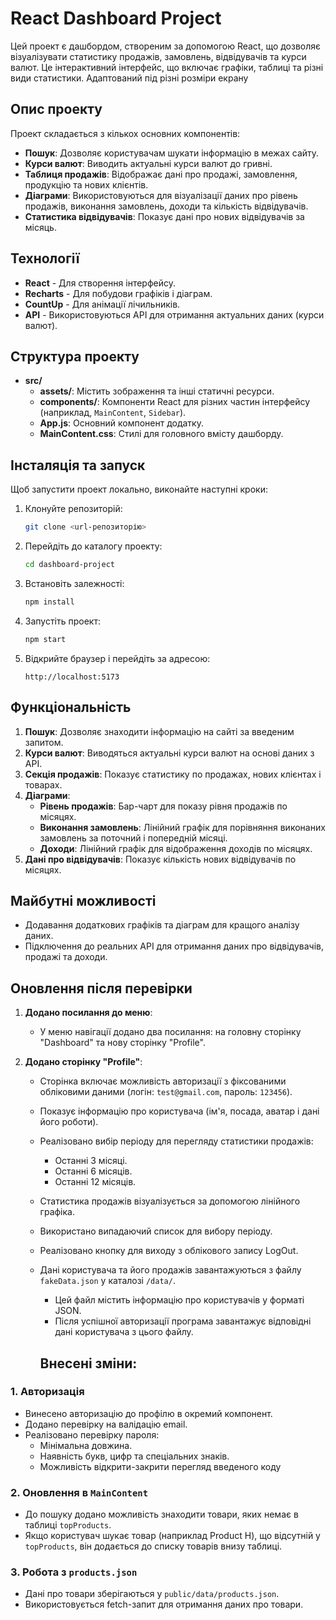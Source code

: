 # React Dashboard Project

Цей проект є дашбордом, створеним за допомогою React, що дозволяє візуалізувати статистику продажів, замовлень, відвідувачів та курси валют. Це інтерактивний інтерфейс, що включає графіки, таблиці та різні види статистики. Адаптований під різні розміри екрану

## Опис проекту

Проект складається з кількох основних компонентів:

- **Пошук**: Дозволяє користувачам шукати інформацію в межах сайту.
- **Курси валют**: Виводить актуальні курси валют до гривні.
- **Таблиця продажів**: Відображає дані про продажі, замовлення, продукцію та нових клієнтів.
- **Діаграми**: Використовуються для візуалізації даних про рівень продажів, виконання замовлень, доходи та кількість відвідувачів.
- **Статистика відвідувачів**: Показує дані про нових відвідувачів за місяць.

## Технології

- **React** - Для створення інтерфейсу.
- **Recharts** - Для побудови графіків і діаграм.
- **CountUp** - Для анімації лічильників.
- **API** - Використовуються API для отримання актуальних даних (курси валют).

## Структура проекту

- **src/**
  - **assets/**: Містить зображення та інші статичні ресурси.
  - **components/**: Компоненти React для різних частин інтерфейсу (наприклад, `MainContent`, `Sidebar`).
  - **App.js**: Основний компонент додатку.
  - **MainContent.css**: Стилі для головного вмісту дашборду.

## Інсталяція та запуск

Щоб запустити проект локально, виконайте наступні кроки:

1. Клонуйте репозиторій:
    ```bash
    git clone <url-репозиторію>
    ```

2. Перейдіть до каталогу проекту:
    ```bash
    cd dashboard-project
    ```

3. Встановіть залежності:
    ```bash
    npm install
    ```

4. Запустіть проект:
    ```bash
    npm start
    ```

5. Відкрийте браузер і перейдіть за адресою:
    ```
    http://localhost:5173
    ```

## Функціональність

1. **Пошук**: Дозволяє знаходити інформацію на сайті за введеним запитом.
2. **Курси валют**: Виводяться актуальні курси валют на основі даних з API.
3. **Секція продажів**: Показує статистику по продажах, нових клієнтах і товарах.
4. **Діаграми**:
   - **Рівень продажів**: Бар-чарт для показу рівня продажів по місяцях.
   - **Виконання замовлень**: Лінійний графік для порівняння виконаних замовлень за поточний і попередній місяці.
   - **Доходи**: Лінійний графік для відображення доходів по місяцях.
5. **Дані про відвідувачів**: Показує кількість нових відвідувачів по місяцях.

## Майбутні можливості

- Додавання додаткових графіків та діаграм для кращого аналізу даних.
- Підключення до реальних API для отримання даних про відвідувачів, продажі та доходи.

## Оновлення після перевірки

1. **Додано посилання до меню**:
   - У меню навігації додано два посилання: на головну сторінку "Dashboard" та нову сторінку "Profile".

2. **Додано сторінку "Profile"**:
   - Сторінка включає можливість авторизації з фіксованими обліковими даними (логін: `test@gmail.com`, пароль: `123456`).
   - Показує інформацію про користувача (ім'я, посада, аватар і дані його роботи).
   - Реалізовано вибір періоду для перегляду статистики продажів:
     - Останні 3 місяці.
     - Останні 6 місяців.
     - Останні 12 місяців.
   - Статистика продажів візуалізується за допомогою лінійного графіка.
   - Використано випадаючий список для вибору періоду.
   - Реалізовано кнопку для виходу з облікового запису LogOut.
   - Дані користувача та його продажів завантажуються з файлу `fakeData.json` у каталозі `/data/`.
     - Цей файл містить інформацію про користувачів у форматі JSON.
     - Після успішної авторизації програма завантажує відповідні дані користувача з цього файлу.


     ## Внесені зміни:

### 1. Авторизація
- Винесено авторизацію до профілю в окремий компонент.
- Додано перевірку на валідацію email.
- Реалізовано перевірку пароля:
  - Мінімальна довжина.
  - Наявність букв, цифр та спеціальних знаків.
  - Можливість відкрити-закрити перегляд введеного коду

### 2. Оновлення в `MainContent`
- До пошуку додано можливість знаходити товари, яких немає в таблиці `topProducts`.
- Якщо користувач шукає товар (наприклад Product H), що відсутній у `topProducts`, він додається до списку товарів внизу таблиці.

### 3. Робота з `products.json`
- Дані про товари зберігаються у `public/data/products.json`.
- Використовується fetch-запит для отримання даних про товари.
